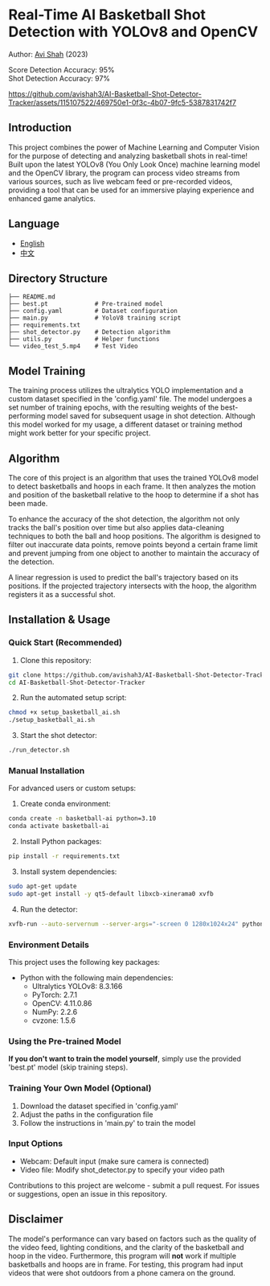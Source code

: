 # Real-Time AI Basketball Shot Detection with YOLOv8 and OpenCV
Author: [Avi Shah](https://www.linkedin.com/in/-avishah/) (2023)

Score Detection Accuracy: 95% <br>
Shot Detection Accuracy: 97% <br>

https://github.com/avishah3/AI-Basketball-Shot-Detector-Tracker/assets/115107522/469750e1-0f3c-4b07-9fc5-5387831742f7

## Introduction

This project combines the power of Machine Learning and Computer Vision for the purpose of detecting and analyzing basketball shots in real-time! Built upon the latest YOLOv8 (You Only Look Once) machine learning model and the OpenCV library, the program can process video streams from various sources, such as live webcam feed or pre-recorded videos, providing a tool that can be used for an immersive playing experience and enhanced game analytics.

## Language
- [English](README.md)
- [中文](README-zh.md)

## Directory Structure

```
├── README.md
├── best.pt             # Pre-trained model
├── config.yaml         # Dataset configuration
├── main.py             # YoloV8 training script
├── requirements.txt    
├── shot_detector.py    # Detection algorithm
├── utils.py            # Helper functions
└── video_test_5.mp4    # Test Video
```

## Model Training

The training process utilizes the ultralytics YOLO implementation and a custom dataset specified in the 'config.yaml' file. The model undergoes a set number of training epochs, with the resulting weights of the best-performing model saved for subsequent usage in shot detection. Although this model worked for my usage, a different dataset or training method might work better for your specific project.

## Algorithm

The core of this project is an algorithm that uses the trained YOLOv8 model to detect basketballs and hoops in each frame. It then analyzes the motion and position of the basketball relative to the hoop to determine if a shot has been made.

To enhance the accuracy of the shot detection, the algorithm not only tracks the ball's position over time but also applies data-cleaning techniques to both the ball and hoop positions. The algorithm is designed to filter out inaccurate data points, remove points beyond a certain frame limit and prevent jumping from one object to another to maintain the accuracy of the detection.

A linear regression is used to predict the ball's trajectory based on its positions. If the projected trajectory intersects with the hoop, the algorithm registers it as a successful shot.

## Installation & Usage

### Quick Start (Recommended)

1. Clone this repository:
```bash
git clone https://github.com/avishah3/AI-Basketball-Shot-Detector-Tracker.git
cd AI-Basketball-Shot-Detector-Tracker
```

2. Run the automated setup script:
```bash
chmod +x setup_basketball_ai.sh
./setup_basketball_ai.sh
```

3. Start the shot detector:
```bash
./run_detector.sh
```

### Manual Installation

For advanced users or custom setups:

1. Create conda environment:
```bash
conda create -n basketball-ai python=3.10 
conda activate basketball-ai
```

2. Install Python packages:
```bash
pip install -r requirements.txt
```

3. Install system dependencies:
```bash
sudo apt-get update
sudo apt-get install -y qt5-default libxcb-xinerama0 xvfb
```

4. Run the detector:
```bash
xvfb-run --auto-servernum --server-args="-screen 0 1280x1024x24" python shot_detector.py
```

### Environment Details

This project uses the following key packages:
- Python with the following main dependencies:
  - Ultralytics YOLOv8: 8.3.166
  - PyTorch: 2.7.1
  - OpenCV: 4.11.0.86
  - NumPy: 2.2.6
  - cvzone: 1.5.6

### Using the Pre-trained Model

**If you don't want to train the model yourself**, simply use the provided 'best.pt' model (skip training steps).

### Training Your Own Model (Optional)

1. Download the dataset specified in 'config.yaml'
2. Adjust the paths in the configuration file
3. Follow the instructions in 'main.py' to train the model

### Input Options
- Webcam: Default input (make sure camera is connected)
- Video file: Modify shot_detector.py to specify your video path
   
Contributions to this project are welcome - submit a pull request. For issues or suggestions, open an issue in this repository.

## Disclaimer

The model's performance can vary based on factors such as the quality of the video feed, lighting conditions, and the clarity of the basketball and hoop in the video. Furthermore, this program will **not** work if multiple basketballs and hoops are in frame. For testing, this program had input videos that were shot outdoors from a phone camera on the ground.